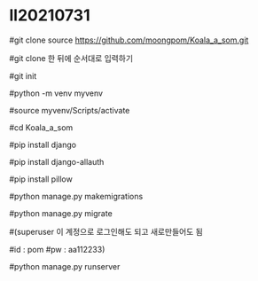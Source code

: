 # ll20210731


#git clone source https://github.com/moongpom/Koala_a_som.git

#git clone 한 뒤에 순서대로 입력하기

#git init

#python -m venv myvenv

#source myvenv/Scripts/activate

#cd Koala_a_som

#pip install django

#pip install django-allauth

#pip install pillow

#python manage.py makemigrations

#python manage.py migrate

#(superuser 이 계정으로 로그인해도 되고 새로만들어도 됨

#id : pom 
#pw : aa112233)

#python manage.py runserver

